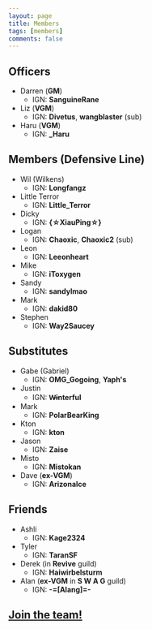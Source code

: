 ```yaml
---
layout: page
title: Members
tags: [members]
comments: false
---
```


## Officers

* Darren (<b class='officer'>GM</b>)
  * IGN: <b>SanguineRane</b>
* Liz (<b class='officer'>VGM</b>)
  * IGN: <b>Divetus</b>, <b>wangblaster</b> (sub)
* Haru (<b class='officer'>VGM</b>)
  * IGN: <b>_Haru</b>

## Members (Defensive Line)

* Wil (Wilkens)
  * IGN: <b>Longfangz</b>
* Little Terror
  * IGN: <b>Little_Terror</b>
* Dicky
  * IGN: <b>{☆XiauPing☆}</b>
* Logan
  * IGN: <b>Chaoxic</b>, <b>Chaoxic2</b> (sub)
* Leon
  * IGN: <b>Leeonheart</b>
* Mike
  * IGN: <b>iToxygen</b>
* Sandy
  * IGN: <b>sandylmao</b>
* Mark
  * IGN: <b>dakid80</b>
* Stephen
  * IGN: <b>Way2Saucey</b>

## Substitutes

* Gabe (Gabriel)
  * IGN: <b>OMG_Gogoing</b>, <b>Yaph's</b>
* Justin
  * IGN: <b>W̶interful</b>
* Mark
  * IGN: <b>PolarBearKing</b>
* Kton
  * IGN: <b>kton</b>
* Jason
  * IGN: <b>Zaise</b>
* Misto
  * IGN: <b>Mistokan</b>
* Dave (<b class='officer'>ex-VGM</b>)
  * IGN: <b>ArizonaIce</b>

## Friends

* Ashli
  * IGN: <b>Kage2324</b>
* Tyler
  * IGN: <b>TaranSF</b>
* Derek (in <b>Revive</b> guild)
  * IGN: <b>Haiwirbelsturm</b>
* Alan (<b class='officer'>ex-VGM</b> in <b>S W A G</b> guild)
  * IGN: <b>-=[Alang]=-</b>

## <a href="/about#join">Join the team!</a>
